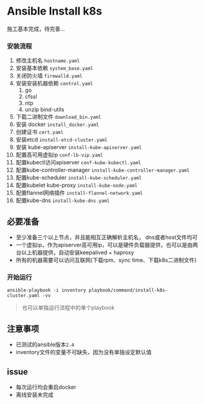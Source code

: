 # Ansible Install k8s

施工基本完成，待完善...


### 安装流程

1. 修改主机名  `hostname.yaml`
2. 安装基本依赖 `system_base.yaml`
3. 关闭防火墙 `firewalld.yaml`
4. 安装安装机器依赖 `control.yaml`
    1. go
    2. cfssl
    3. ntp
    4. unzip bind-utils
5. 下载二进制文件 `download_bin.yaml`
6. 安装 docker `install_docker.yaml`
7. 创建证书 `cert.yaml`
8. 安装etcd `install-etcd-cluster.yaml`
9. 安装 kube-apiserver `install-kube-apiserver.yaml`
10. 配置高可用虚拟ip `conf-lb-vip.yaml`
11. 配置kubectl访问apiserver `conf-kube-kubectl.yaml`
12. 配置kube-controller-manager `install-kube-controller-manager.yaml`
13. 配置kube-scheduler `install-kube-scheduler.yaml`
14. 配置kubelet kube-proxy `install-kube-node.yaml`
15. 配置flannel网络插件 `install-flannel-network.yaml`
16. 配置kube-dns `install-kube-dns.yaml`


## 必要准备

- 至少准备三个以上节点，并且能相互正确解析主机名， dns或者host文件均可
- 一个虚拟ip，作为apiserver高可用ip，可以是硬件负载器提供，也可以是由两台以上机器提供，自动安装keepalived + haproxy
- 所有的机器需要可以访问互联网(下载rpm、sync time、下载k8s二进制文件)

###  开始运行

`ansible-playbook -i inventory playbook/command/install-k8s-cluster.yaml -vv`

> 也可以单独运行流程中的单个playbook

## 注意事项
- 已测试的ansible版本`2.4`
- inventory文件的变量不可缺失，因为没有单独设定默认值

## issue
- 每次运行均会重启docker
- 离线安装未完成

